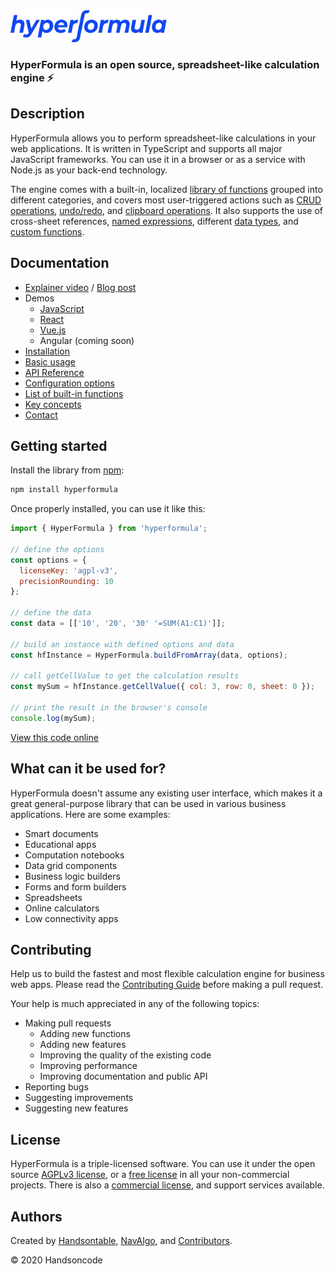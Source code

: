 <a href="https://handsontable.github.io/hyperformula/">
<img src="./github-hf-logo-blue.svg" width="250" height="51" alt="HyperFormula"/>
</a>

### HyperFormula is an open source, spreadsheet-like calculation engine ⚡

## Description

HyperFormula allows you to perform spreadsheet-like calculations in your
web applications. It is written in TypeScript and supports all major
JavaScript frameworks. You can use it in a browser or as a service with
Node.js as your back-end technology.

The engine comes with a built-in, localized
[library of functions](https://handsontable.github.io/hyperformula/guide/built-in-functions.html)
grouped into different categories, and covers most user-triggered actions
such as [CRUD operations](https://handsontable.github.io/hyperformula/guide/basic-operations.html),
[undo/redo](https://handsontable.github.io/hyperformula/guide/undo-redo.html),
and [clipboard operations](https://handsontable.github.io/hyperformula/guide/clipboard-operations.html).
It also supports the use of cross-sheet references,
[named expressions](https://handsontable.github.io/hyperformula/guide/named-ranges.html),
different [data types](https://handsontable.github.io/hyperformula/guide/types-of-values.html),
and [custom functions](https://handsontable.github.io/hyperformula/guide/custom-functions.html).

## Documentation

- [Explainer video](https://www.youtube.com/watch?v=JJXUmACTDdk) /
[Blog post](https://handsontable.com/blog/articles/2020/6/introducing-hyperformula-fast-javascript-calculation-engine)
- Demos
  - [JavaScript](https://handsontable.github.io/hyperformula/guide/demo.html)
  - [React](https://handsontable.github.io/hyperformula/guide/integration-with-react.html)
  - [Vue.js](https://handsontable.github.io/hyperformula/guide/integration-with-vue.html)
  - Angular (coming soon)
- [Installation](https://handsontable.github.io/hyperformula/guide/client-side-installation.html)
- [Basic usage](https://handsontable.github.io/hyperformula/guide/basic-usage.html)
- [API Reference](https://handsontable.github.io/hyperformula/api/)
- [Configuration options](https://handsontable.github.io/hyperformula/guide/configuration-options.html)
- [List of built-in functions](https://handsontable.github.io/hyperformula/guide/built-in-functions.html)
- [Key concepts](https://handsontable.github.io/hyperformula/guide/key-concepts.html)
- [Contact](https://handsontable.github.io/hyperformula/guide/contact.html)

## Getting started

Install the library from [npm](https://www.npmjs.com/package/hyperformula):

```js
npm install hyperformula
```

Once properly installed, you can use it like this:

```js
import { HyperFormula } from 'hyperformula';

// define the options
const options = {
  licenseKey: 'agpl-v3',
  precisionRounding: 10
};

// define the data
const data = [['10', '20', '30' '=SUM(A1:C1)']];

// build an instance with defined options and data 
const hfInstance = HyperFormula.buildFromArray(data, options);

// call getCellValue to get the calculation results
const mySum = hfInstance.getCellValue({ col: 3, row: 0, sheet: 0 });

// print the result in the browser's console
console.log(mySum);
```

[View this code online](https://codesandbox.io/s/github/handsontable/hyperformula-demos/tree/develop/basic-usage)

## What can it be used for?

HyperFormula doesn't assume any existing user interface, which makes it
a great general-purpose library that can be used in various business
applications. Here are some examples:

- Smart documents
- Educational apps
- Computation notebooks
- Data grid components
- Business logic builders
- Forms and form builders
- Spreadsheets
- Online calculators
- Low connectivity apps

## Contributing

Help us to build the fastest and most flexible calculation engine for
business web apps. Please read the [Contributing Guide]() before
making a pull request.

Your help is much appreciated in any of the following topics:

- Making pull requests
  - Adding new functions
  - Adding new features
  - Improving the quality of the existing code
  - Improving performance
  - Improving documentation and public API
- Reporting bugs
- Suggesting improvements
- Suggesting new features

## License

HyperFormula is a triple-licensed software. You can use it under the
open source [AGPLv3 license](https://github.com/handsontable/hyperformula/blob/master/agpl-3.0.txt),
or a [free license](https://github.com/handsontable/hyperformula/blob/master/non-commercial-license.pdf)
in all your non-commercial projects. There is also a
[commercial license](https://handsontable.github.io/hyperformula/guide/contact.html),
and support services available.

## Authors

Created by [Handsontable](https://handsontable.com), [NavAlgo](https://www.navalgo.com/en/),
and [Contributors](https://github.com/handsontable/hyperformula/graphs/contributors).

© 2020 Handsoncode
